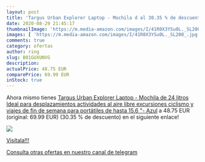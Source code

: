 ```yaml
---
layout: post
title: 'Targus Urban Explorer Laptop - Mochila d al 30.35 % de descuento'
date: 2020-08-29 21:45:17
thumbnailImage: 'https://m.media-amazon.com/images/I/41R0X3YSu0L._SL200_.jpg'
images: [ 'https://m.media-amazon.com/images/I/41R0X3YSu0L._SL200_.jpg' ]
comments: true
category: ofertas
author: ring
slug: B01GUXUNVG
description:
actualPrice: 48.75 EUR
comparePrice: 69.99 EUR
inStock: true
---
```


Ahora mismo tienes [Targus Urban Explorer Laptop - Mochila de 24 litros Ideal para desplazamientos  actividades al aire libre  excursiones  ciclismo y viajes de fin de semana  para portátiles de hasta 15.6 "- Azul](https://www.amazon.com/dp/B01GUXUNVG/?tag=redken08-20) a 48.75 EUR (original: 69.99 EUR) (30.35 %  de descuento) en el siguiente enlace!

[![](https://m.media-amazon.com/images/I/41R0X3YSu0L._SL200_.jpg)](https://www.amazon.com/dp/B01GUXUNVG/?tag=redken08-20)

[Visítala!!!](https://www.amazon.com/dp/B01GUXUNVG/?tag=redken08-20)

[Consulta otras ofertas en nuestro canal de telegram](https://t.me/s/ofertas25)

